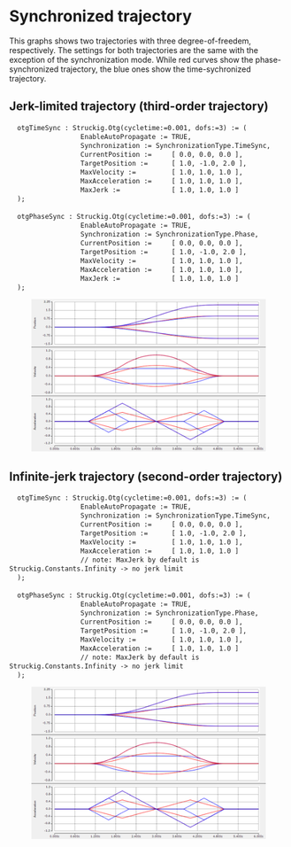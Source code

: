# Synchronized trajectory

This graphs shows two trajectories with three degree-of-freedem, respectively. 
The settings for both trajectories are the same with the exception of the synchronization mode. 
While red curves show the phase-synchronized trajectory, the blue ones show the time-sychronized trajectory.

## Jerk-limited trajectory (third-order trajectory)

```
  otgTimeSync : Struckig.Otg(cycletime:=0.001, dofs:=3) := (
                  EnableAutoPropagate := TRUE,
                  Synchronization := SynchronizationType.TimeSync,
                  CurrentPosition :=     [ 0.0, 0.0, 0.0 ],
                  TargetPosition :=      [ 1.0, -1.0, 2.0 ],
                  MaxVelocity :=         [ 1.0, 1.0, 1.0 ],
                  MaxAcceleration :=     [ 1.0, 1.0, 1.0 ],
                  MaxJerk :=             [ 1.0, 1.0, 1.0 ]
  ); 
  
  otgPhaseSync : Struckig.Otg(cycletime:=0.001, dofs:=3) := (
                  EnableAutoPropagate := TRUE,
                  Synchronization := SynchronizationType.Phase,
                  CurrentPosition :=     [ 0.0, 0.0, 0.0 ],
                  TargetPosition :=      [ 1.0, -1.0, 2.0 ],
                  MaxVelocity :=         [ 1.0, 1.0, 1.0 ],
                  MaxAcceleration :=     [ 1.0, 1.0, 1.0 ],
                  MaxJerk :=             [ 1.0, 1.0, 1.0 ]
  ); 
```

<div class="gallery">
  <div class="gallery-item">
    <figure>
      <img src="../images/synchronization_phase_vs_time.png" alt="Visualization overview"/>
    </figure>
  </div>
</div>

## Infinite-jerk trajectory (second-order trajectory)

```
  otgTimeSync : Struckig.Otg(cycletime:=0.001, dofs:=3) := (
                  EnableAutoPropagate := TRUE,
                  Synchronization := SynchronizationType.TimeSync,
                  CurrentPosition :=     [ 0.0, 0.0, 0.0 ],
                  TargetPosition :=      [ 1.0, -1.0, 2.0 ],
                  MaxVelocity :=         [ 1.0, 1.0, 1.0 ],
                  MaxAcceleration :=     [ 1.0, 1.0, 1.0 ]
                  // note: MaxJerk by default is Struckig.Constants.Infinity -> no jerk limit
  ); 
  
  otgPhaseSync : Struckig.Otg(cycletime:=0.001, dofs:=3) := (
                  EnableAutoPropagate := TRUE,
                  Synchronization := SynchronizationType.Phase,
                  CurrentPosition :=     [ 0.0, 0.0, 0.0 ],
                  TargetPosition :=      [ 1.0, -1.0, 2.0 ],
                  MaxVelocity :=         [ 1.0, 1.0, 1.0 ],
                  MaxAcceleration :=     [ 1.0, 1.0, 1.0 ]
                  // note: MaxJerk by default is Struckig.Constants.Infinity -> no jerk limit
  ); 
```

<div class="gallery">
  <div class="gallery-item">
    <figure>
      <img src="../images/synchronization_phase_vs_time.png" alt="Visualization overview"/>
    </figure>
  </div>
</div>
